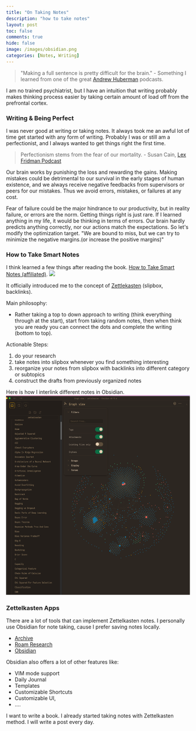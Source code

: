 ```yaml
---
title: "On Taking Notes"
description: "how to take notes"
layout: post
toc: false
comments: true
hide: false
image: /images/obsidian.png
categories: [Notes, Writing]
---
```





> "Making a full sentence is pretty difficult for the brain." - Something I learned from one of the
> great [Andrew Huberman](https://www.youtube.com/c/AndrewHubermanLab) podcasts.

I am no trained psychiatrist, but I have an intuition that writing probably makes thinking process easier
by taking certain amount of load off from the prefrontal cortex.

### Writing & Being Perfect

I was never good at writing or taking notes. It always took me an awful lot of time get started with any form of
writing.
Probably I was or still am a perfectionist, and I always wanted to get things right the first time.
> Perfectionism stems from the fear of our mortality. - Susan
> Cain, [Lex Fridman Podcast](https://www.youtube.com/c/lexfridman)

Our brain works by punishing the loss and rewarding the gains.
Making mistakes could be detrimental to our survival in the early stages of human existence,
and we always receive negative feedbacks from supervisors or peers for our mistakes.
Thus we avoid errors, mistakes, or failures at any cost.

Fear of failure could be the major hindrance to our productivity,
but in reality failure, or errors are the norm. Getting things right is just rare.
If I learned anything in my life, it would be thinking in terms of errors.
Our brain hardly predicts anything correctly, nor our actions match the expectations.
So let's modify the optimization target. "We are bound to miss, but we can try to minimize the negative margins.(or
increase the positive margins)"

### How to Take Smart Notes

I think learned a few things after reading the book.
[How to Take Smart Notes (affiliated)](https://amzn.to/3RKNnYO).
<a href="https://www.amazon.com/How-Take-Smart-Notes-Technique-ebook/dp/B09V5M8FR5?keywords=how+to+take+smart+notes&qid=1658315904&sprefix=how+to+%2Caps%2C508&sr=8-1&linkCode=li2&tag=lsgrep09-20&linkId=2d6a4b9ed90506e9bd58f8109311ec0b&language=en_US&ref_=as_li_ss_il" target="_blank"><img border="0" src="//ws-na.amazon-adsystem.com/widgets/q?_encoding=UTF8&ASIN=B09V5M8FR5&Format=_SL160_&ID=AsinImage&MarketPlace=US&ServiceVersion=20070822&WS=1&tag=lsgrep09-20&language=en_US" ></a><img src="https://ir-na.amazon-adsystem.com/e/ir?t=lsgrep09-20&language=en_US&l=li2&o=1&a=B09V5M8FR5" width="1" height="1" border="0" alt="" style="border:none !important; margin:0px !important;" />

It officially introduced me to the concept of [Zettlekasten](https://en.wikipedia.org/wiki/Zettelkasten) (slipbox,
backlinks).

Main philosophy:

- Rather taking a top to down approach to writing (think everything through at the start), start from taking random
  notes,
  then when think you are ready you can connect the dots and complete the writing (bottom to top).

Actionable Steps:

1. do your research
2. take notes into slipbox whenever you find something interesting
3. reorganize your notes from slipbox with backlinks into different category or subtopics
4. construct the drafts from previously organized notes

Here is how I interlink different notes in Obsidian.
![](/images/obsidian.png "My Obsidian Notes")

### Zettelkasten Apps

There are a lot of tools that can implement Zettelkasten notes. I personally use Obsidian for note taking, cause I
prefer saving notes locally.

- [Archive](https://zettelkasten.de/posts/overview/)
- [Roam Research](https://roamresearch.com/)
- [Obsidian](https://obsidian.md/)

Obsidian also offers a lot of other features like:

- VIM mode support
- Daily Journal
- Templates
- Customizable Shortcuts
- Customizable UI,
- ....

I want to write a book. I already started taking notes with Zettelkasten method.
I will write a post every day. 

